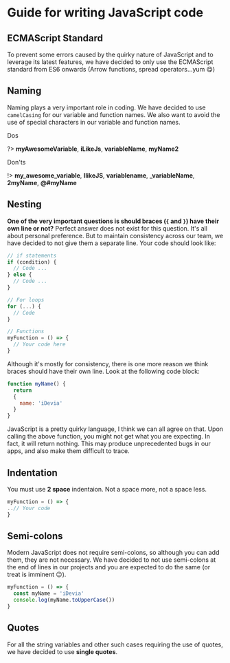 # Guide for writing JavaScript code

## ECMAScript Standard

To prevent some errors caused by the quirky nature of JavaScript and to leverage its latest features, we have decided to only use the ECMAScript standard from ES6 onwards (Arrow functions, spread operators...yum 😋)

## Naming

Naming plays a very important role in coding. We have decided to use `camelCasing` for our variable and function names. We also want to avoid the use of special characters in our variable and function names.

Dos

?> **myAwesomeVariable**, **iLikeJs**, **variableName**, **myName2**

Don'ts

!> **my_awesome_variable**, **IlikeJS**, **variablename**, **\_variableName**, **2myName**, **@#myName**

## Nesting

**One of the very important questions is should braces (`{` and `}`) have their own line or not?** Perfect answer does not exist for this question. It's all about personal preference. But to maintain consistency across our team, we have decided to not give them a separate line. Your code should look like:

```javascript
// if statements
if (condition) {
  // Code ...
} else {
  // Code ...
}

// For loops
for (...) {
  // Code
}

// Functions
myFunction = () => {
  // Your code here
}
```

Although it's mostly for consistency, there is one more reason we think braces should have their own line. Look at the following code block:

```javascript
function myName() {
  return
  {
    name: 'iDevia'
  }
}
```

JavaScript is a pretty quirky language, I think we can all agree on that. Upon calling the above function, you might not get what you are expecting. In fact, it will return nothing. This may produce unprecedented bugs in our apps, and also make them difficult to trace.

## Indentation

You must use **2 space** indentaion. Not a space more, not a space less.

```javascript
myFunction = () => {
..// Your code
}
```

## Semi-colons

Modern JavaScript does not require semi-colons, so although you can add them, they are not necessary. We have decided to not use semi-colons at the end of lines in our projects and you are expected to do the same (or treat is imminent 😉).

```javascript
myFunction = () => {
  const myName = 'iDevia'
  console.log(myName.toUpperCase())
}
```

## Quotes

For all the string variables and other such cases requiring the use of quotes, we have decided to use **single quotes**.
